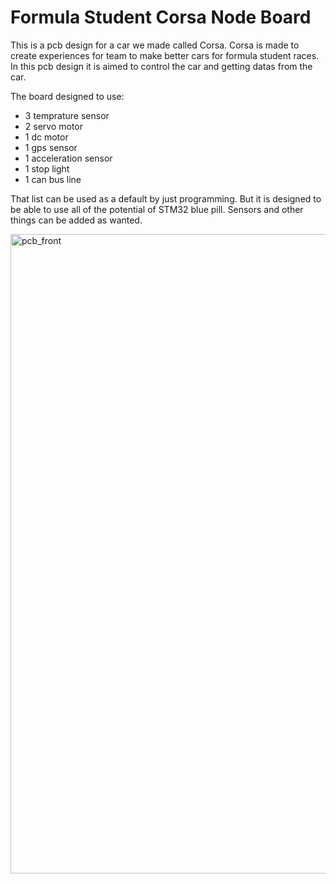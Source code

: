 # Formula Student Corsa Node Board
This is a pcb design for a car we made called Corsa. Corsa is made to create experiences for team to make better cars for formula student races. In this pcb design it is aimed to control the car and getting datas from the car. 

The board designed to use: 
- 3 temprature sensor
- 2 servo motor
- 1 dc motor
- 1 gps sensor
- 1 acceleration sensor
- 1 stop light
- 1 can bus line

That list can be used as a default by just programming. But it is designed to be able to use all of the potential of STM32 blue pill. Sensors and other things can be added as wanted.


<img width="1142" height="1023" alt="pcb_front" src="https://github.com/user-attachments/assets/b358a30c-0524-4eea-9ec9-26e79662f5a2" />
